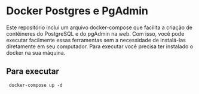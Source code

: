 # Docker Postgres e PgAdmin

Este repositório inclui um arquivo docker-compose que facilita a criação de contêineres do PostgreSQL e do pgAdmin na web. Com isso, você pode executar facilmente essas ferramentas sem a necessidade de instalá-las diretamente em seu computador.
Para executar você precisa ter instalado o docker na sua máquina.


## Para executar
```
 docker-compose up -d
